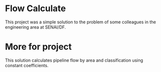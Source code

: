 # Flow Calculate
This project was a simple solution to the problem of some colleagues in the engineering area at SENAI/DF.
# More for project 
This solution calculates pipeline flow by area and classification using constant coefficients.
